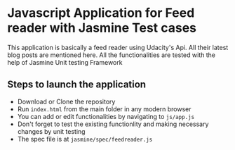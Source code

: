 # Javascript Application for Feed reader with Jasmine Test cases

This application is basically a feed reader using Udacity's Api.
All their latest blog posts are mentioned here. All the functionalities are tested with the help of Jasmine Unit testing Framework

## Steps to launch the application

* Download or Clone the repository
* Run ```index.html``` from the main folder in any modern browser
* You can add or edit functionalities by navigating to ```js/app.js```
* Don't forget to test the existing functionlity and making necessary changes by unit testing
* The spec file is at ```jasmine/spec/feedreader.js```
